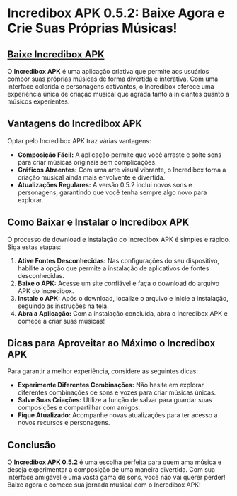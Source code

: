 # Incredibox APK 0.5.2: Baixe Agora e Crie Suas Próprias Músicas!

## [Baixe Incredibox APK](https://modmeme.com/pt/incredibox/)

O **Incredibox APK** é uma aplicação criativa que permite aos usuários compor suas próprias músicas de forma divertida e interativa. Com uma interface colorida e personagens cativantes, o Incredibox oferece uma experiência única de criação musical que agrada tanto a iniciantes quanto a músicos experientes.

## Vantagens do Incredibox APK

Optar pelo Incredibox APK traz várias vantagens:

- **Composição Fácil:** A aplicação permite que você arraste e solte sons para criar músicas originais sem complicações.
- **Gráficos Atraentes:** Com uma arte visual vibrante, o Incredibox torna a criação musical ainda mais envolvente e divertida.
- **Atualizações Regulares:** A versão 0.5.2 inclui novos sons e personagens, garantindo que você tenha sempre algo novo para explorar.

## Como Baixar e Instalar o Incredibox APK

O processo de download e instalação do Incredibox APK é simples e rápido. Siga estas etapas:

1. **Ative Fontes Desconhecidas:** Nas configurações do seu dispositivo, habilite a opção que permite a instalação de aplicativos de fontes desconhecidas.
2. **Baixe o APK:** Acesse um site confiável e faça o download do arquivo APK do Incredibox.
3. **Instale o APK:** Após o download, localize o arquivo e inicie a instalação, seguindo as instruções na tela.
4. **Abra a Aplicação:** Com a instalação concluída, abra o Incredibox APK e comece a criar suas músicas!

## Dicas para Aproveitar ao Máximo o Incredibox APK

Para garantir a melhor experiência, considere as seguintes dicas:

- **Experimente Diferentes Combinações:** Não hesite em explorar diferentes combinações de sons e vozes para criar músicas únicas.
- **Salve Suas Criações:** Utilize a função de salvar para guardar suas composições e compartilhar com amigos.
- **Fique Atualizado:** Acompanhe novas atualizações para ter acesso a novos recursos e personagens.

## Conclusão

O **Incredibox APK 0.5.2** é uma escolha perfeita para quem ama música e deseja experimentar a composição de uma maneira divertida. Com sua interface amigável e uma vasta gama de sons, você não vai querer perder! Baixe agora e comece sua jornada musical com o Incredibox APK!
